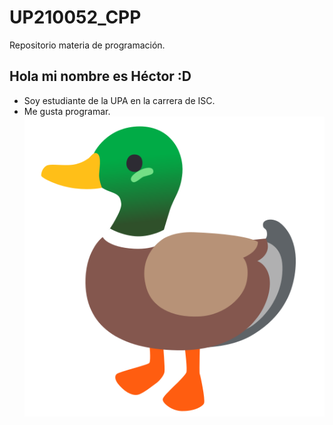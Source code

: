 # UP210052_CPP
Repositorio materia de programación.
## __Hola mi nombre es Héctor :D__
* Soy estudiante de la UPA en la carrera de ISC.
* Me gusta programar.
![Foto de pato](imagenes/pato.png)
